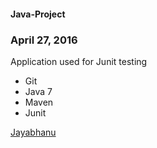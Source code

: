 #### Java-Project

### April 27, 2016

Application used for Junit testing


* Git
* Java 7
* Maven
* Junit

[Jayabhanu](http://salceforce.com)
